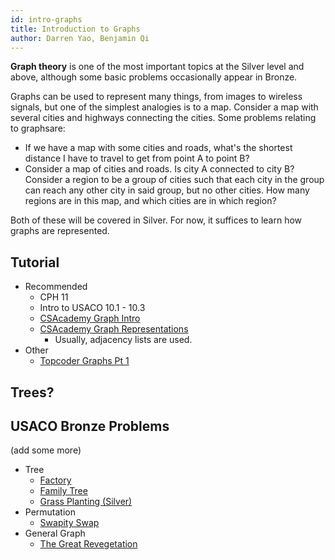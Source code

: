 ```yaml
---
id: intro-graphs
title: Introduction to Graphs
author: Darren Yao, Benjamin Qi
---
```


<module-excerpt>

**Graph theory** is one of the most important topics at the Silver level and above, although some basic problems occasionally appear in Bronze. 

</module-excerpt>

Graphs can be used to represent many things, from images to wireless signals, but one of the simplest analogies is to a map. Consider a map with several cities and highways connecting the cities. Some problems relating to graphsare:

 - If we have a map with some cities and roads, what's the shortest distance I have to travel to get from point A to point B?
 - Consider a map of cities and roads. Is city A connected to city B? Consider a region to be a group of cities such that each city in the group can reach any other city in said group, but no other cities. How many regions are in this map, and which cities are in which region?

Both of these will be covered in Silver. For now, it suffices to learn how graphs are represented.

## Tutorial

 - Recommended
   - CPH 11
   - Intro to USACO 10.1 - 10.3
   - [CSAcademy Graph Intro](https://csacademy.com/lesson/introduction_to_graphs)
   - [CSAcademy Graph Representations](https://csacademy.com/lesson/graph_representation)
     - Usually, adjacency lists are used.
 - Other
   - [Topcoder Graphs Pt 1](https://www.topcoder.com/community/data-science/data-science-tutorials/introduction-to-graphs-and-their-data-structures-section-1/)

## Trees?


## USACO Bronze Problems

(add some more)

 - Tree
   - [Factory](http://usaco.org/index.php?page=viewproblem2&cpid=940)
   - [Family Tree](http://usaco.org/index.php?page=viewproblem2&cpid=833)
   - [Grass Planting (Silver)](http://usaco.org/index.php?page=viewproblem2&cpid=894)
 - Permutation
   - [Swapity Swap](http://usaco.org/index.php?page=viewproblem2&cpid=1013)
 - General Graph
   - [The Great Revegetation](http://usaco.org/index.php?page=viewproblem2&cpid=916)